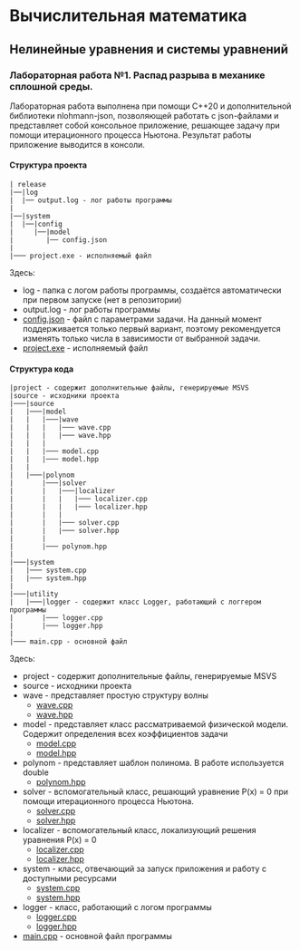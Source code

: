 # Вычислительная математика

## Нелинейные уравнения и системы уравнений

### Лабораторная работа №1. Распад разрыва в механике сплошной среды.

Лабораторная работа выполнена при помощи C++20 и дополнительной библиотеки nlohmann-json, позволяющей работать с json-файлами и представляет собой консольное приложение, решающее задачу при помощи итерационного процесса Ньютона. Результат работы приложение выводится в консоли.

#### Структура проекта

```
| release
|──|log
|  |── output.log - лог работы программы
|
|──|system
|  |──|config
|     |──|model
|        |── config.json
|
|─── project.exe - исполняемый файл
```

Здесь:

- log - папка с логом работы программы, создаётся автоматически при первом запуске (нет в репозитории)
- output.log - лог работы программы
- [config.json](https://github.com/Funny-ded/Computational-Math/blob/master/lab_1/release/system/config/model/config.json) - файл с параметрами задачи. На данный момент поддерживается только первый вариант, поэтому рекомендуется изменять только числа в зависимости от выбранной задачи.
- [project.exe](https://github.com/Funny-ded/Computational-Math/blob/master/lab_1/release/project.exe) - исполняемый файл

#### Структура кода

```
|project - содержит дополнительные файлы, генерируемые MSVS
|source - исходники проекта
|───|source
|   |───|model
|   |   |───|wave
|   |   |   |─── wave.cpp
|   |   |   |─── wave.hpp
|   |   |
|   |   |─── model.cpp
|   |   |─── model.hpp
|   |
|   |───|polynom
|       |───|solver
|       |   |───|localizer
|       |   |   |─── localizer.cpp
|       |   |   |─── localizer.hpp
|       |   |
|       |   |─── solver.cpp
|       |   |─── solver.hpp
|       |
|       |─── polynom.hpp
|
|───|system
|   |─── system.cpp
|   |─── system.hpp
|
|───|utility
|   |───|logger - содержит класс Logger, работающий с логгером программы
|       |─── logger.cpp
|       |─── logger.hpp
|
|─── main.cpp - основной файл
```

Здесь:

- project - содержит дополнительные файлы, генерируемые MSVS
- source - исходники проекта
- wave - представляет простую структуру волны
	- [wave.cpp](https://github.com/Funny-ded/Computational-Math/blob/master/lab_1/source/source/model/wave/wave.cpp)
	- [wave.hpp](https://github.com/Funny-ded/Computational-Math/blob/master/lab_1/source/source/model/wave/wave.hpp)
- model - представляет класс рассматриваемой физической модели. Содержит определения всех коэффициентов задачи
	- [model.cpp](https://github.com/Funny-ded/Computational-Math/blob/master/lab_1/source/source/model/model.cpp)
	- [model.hpp](https://github.com/Funny-ded/Computational-Math/blob/master/lab_1/source/source/model/model.hpp)
- polynom - представляет шаблон полинома. В работе используется double
	- [polynom.hpp](https://github.com/Funny-ded/Computational-Math/blob/master/lab_1/source/source/polynom/polynom.hpp)
- solver - вспомогательный класс, решающий уравнение P(x) = 0 при помощи итерационного процесса Ньютона.
	- [solver.cpp](https://github.com/Funny-ded/Computational-Math/blob/master/lab_1/source/source/polynom/solver/solver.cpp)
	- [solver.hpp](https://github.com/Funny-ded/Computational-Math/blob/master/lab_1/source/source/polynom/solver/solver.hpp)
- localizer - вспомогательный класс, локализующий решения уравнения P(x) = 0
	- [localizer.cpp](https://github.com/Funny-ded/Computational-Math/blob/master/lab_1/source/source/polynom/solver/localizer/localizer.cpp)
	- [localizer.hpp](https://github.com/Funny-ded/Computational-Math/blob/master/lab_1/source/source/polynom/solver/localizer/localizer.hpp)
- system - класс, отвечающий за запуск приложения и работу с доступными ресурсами
	- [system.cpp](https://github.com/Funny-ded/Computational-Math/blob/master/lab_1/source/system/system.cpp)
	- [system.hpp](https://github.com/Funny-ded/Computational-Math/blob/master/lab_1/source/system/system.hpp)
- logger - класс, работающий с логом программы
	- [logger.cpp](https://github.com/Funny-ded/Computational-Math/blob/master/lab_1/source/utility/logger/logger.cpp)
	- [logger.hpp](https://github.com/Funny-ded/Computational-Math/blob/master/lab_1/source/utility/logger/logger.hpp)
- [main.cpp](https://github.com/Funny-ded/Computational-Math/blob/master/lab_1/source/main.cpp) - основной файл программы